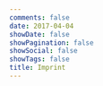 ```yaml
---
comments: false
date: 2017-04-04
showDate: false
showPagination: false
showSocial: false
showTags: false
title: Imprint
---
```


